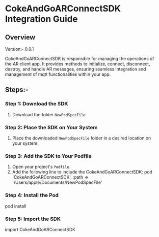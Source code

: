 
# CokeAndGoARConnectSDK Integration Guide

## Overview
Version:- 0.0.1

CokeAndGoARConnectSDK is responsible for managing the operations of the AR client app. It provides methods to initialize, connect, disconnect, destroy, and handle AR messages, ensuring seamless integration and management of mqtt functionalities within your app.

## Steps:-

### Step 1: Download the SDK

1. Download the folder `NewPodSpecFile`.

### Step 2: Place the SDK on Your System

1. Place the downloaded `NewPodSpecFile` folder in a desired location on your system.

### Step 3: Add the SDK to Your Podfile

1. Open your project's `Podfile`.
2. Add the following line to include the CokeAndGoARConnectSDK:
   pod 'CokeAndGoARConnectSDK', :path => '/Users/apple/Documents/NewPodSpecFile'
   
###   Step 4: Install the Pod
pod install

###   Step 5: Import the SDK
import CokeAndGoARConnectSDK

